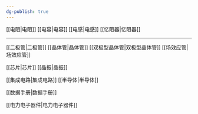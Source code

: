 ```yaml
---
dg-publish: true
---
```


[[电阻\|电阻]]
[[电容\|电容]]
[[电感\|电感]]
[[忆阻器\|忆阻器]]
***
[[二极管\|二极管]]
[[晶体管\|晶体管]]
	[[双极型晶体管\|双极型晶体管]]
	[[场效应管\|场效应管]]

[[芯片\|芯片]]
[[晶振\|晶振]]



[[集成电路\|集成电路]]
[[半导体\|半导体]]

[[数据手册\|数据手册]]


[[电力电子器件\|电力电子器件]]




